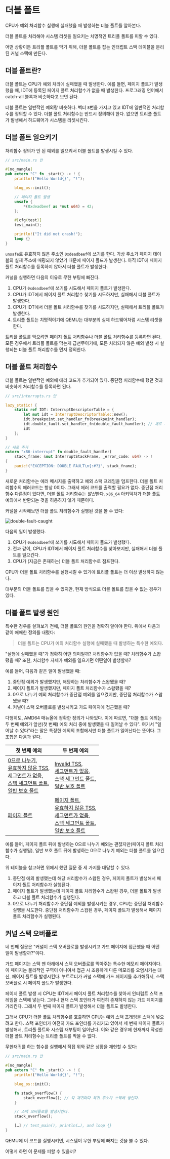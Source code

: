 # 더블 폴트

CPU가 예외 처리함수 실행에 실패했을 때 발생하는 더블 폴트를 알아본다.

더블 폴트를 처리해야 시스템 리셋을 일으키는 치명적인 트리플 폴트를 피할 수 있다.

어떤 상황이든 트리플 폴트를 막기 위해, 더블 폴트를 잡는 인터럽트 스택 테이블을 분리된 커널 스택에 만든다.

## 더블 폴트란?

더블 폴트는 CPU가 예외 처리에 실패했을 때 발생한다. 예를 들면, 페이지 폴트가 발생했을 때, IDT에 등록된 페이지 폴트 처리함수가 없을 때 발생한다. 프로그래밍 언어에서 catch-all 블록과 비슷하다고 보면 된다.

더블 폴트는 일반적인 예외랑 비슷하다. 벡터 `8`번을 가지고 있고 IDT에 일반적인 처리함수를 정의할 수 있다. 더블 폴트 처리함수는 반드시 정의해야 한다. 없으면 트리플 폴트가 발생해서 하드웨어가 시스템을 리셋시킨다.

## 더블 폴트 일으키기

처리함수 정의가 안 된 예외를 일으켜서 더블 폴트를 발생시킬 수 있다.

```rust
// src/main.rs 안

#[no_mangle]
pub extern "C" fn _start() -> ! {
    println!("Hello World{}", "!");

    blog_os::init();

    // 페이지 폴트 발생
    unsafe {
        *(0xdeadbeef as *mut u64) = 42;
    };

    #[cfg(test)]
    test_main();

    println!("It did not crash!");
    loop {}
}
```

`unsafe`로 유효하지 않은 주소인 `0xdeadbeef`에 쓰기를 한다. 가상 주소가 페이지 테이블의 실제 주소에 매핑되지 않았기 때문에 페이지 폴드가 발생한다. 아직 IDT에 페이지 폴트 처리함수를 등록하지 않아서 더블 폴트가 발생한다.

커널을 실행하면 다음의 이유로 무한 부팅에 빠진다.

1. CPU가 `0xdeadbeef`에 쓰기를 시도해서 페이지 폴트가 발생한다.
2. CPU가 IDT에서 페이지 폴트 처리함수 찾기를 시도하지만, 실패해서 더블 폴트가 발생한다.
3. CPU가 IDT에서 더블 폴트 처리함수를 찾기를 시도하지만, 실패해서 트리플 폴트가 발생한다.
4. 트리플 폴트는 치명적이기에 QEMU는 대부분의 실제 하드웨어처럼 시스템 리셋을 한다.

트리플 폴트를 막으려면 페이지 폴트 처리함수나 더블 폴트 처리함수를 등록하면 된다. 모든 경우에서 트리플 폴트를 막는게 급선무이기에, 모든 처리되지 않은 예외 발생 시 실행되는 더블 폴트 처리함수를 먼저 정의한다.

## 더블 폴트 처리함수

더블 폴트는 일반적인 예외에 에러 코드가 추가되어 있다. 중단점 처리함수에 했던 것과 비슷하게 처리함수를 등록하면 된다.

```rust
// src/interrupts.rs 안

lazy_static! {
    static ref IDT: InterruptDescriptorTable = {
        let mut idt = InterruptDescriptorTable::new();
        idt.breakpoint.set_handler_fn(breakpoint_handler);
        idt.double_fault.set_handler_fn(double_fault_handler); // 새로 추가
        idt
    };
}

// 새로 추가
extern "x86-interrupt" fn double_fault_handler(
    stack_frame: &mut InterruptStackFrame, _error_code: u64) -> !
{
    panic!("EXCEPTION: DOUBLE FAULT\n{:#?}", stack_frame);
}
```

새로운 처리함수는 에러 메시지를 출력하고 예외 스택 프레임을 덤프한다. 더블 폴트 처리함수의 에러코드는 항상 0이다. 그래서 에러 코드를 출력할 필요가 없다. 중단점 처리함수 다른점이 있다면, 더블 폴트 처리함수는 *발산*한다. `x86_64` 아키텍처가 더블 폴트 예외에서 반환되는 것을 허용하지 않기 때문이다.

커널을 시작해보면 더플 폴트 처리함수가 실행된 것을 볼 수 있다:

![double-fault-caught](https://user-images.githubusercontent.com/22253556/79637507-a94d7480-816f-11ea-9bed-54fc38ea9572.png)

다음의 일이 발생했다.

1. CPU가 `0xdeadbeef`에 쓰기를 시도해서 페이지 폴드가 발생했다.
2. 전과 같이, CPU가 IDT에서 페이지 폴트 처러함수를 찾아보지만, 실패해서 더블 폴트를 일으킨다.
3. CPU가 (지금은 존재하는) 더블 폴트 처리함수로 점프한다.

CPU가 더블 폴트 처리함수를 실행시킬 수 있기에 트리플 폴트는 더 이상 발생하지 않는다.

대부분의 더블 폴트를 잡을 수 있지만, 현재 방식으로 더블 폴트를 잡을 수 없는 경우가 있다.

## 더블 폴트 발생 원인

특수한 경우를 살펴보기 전에, 더블 폴트의 원인을 정확히 알아야 한다.
위에서 다음과 같이 애매한 정의를 내렸다:

> 더블 폴트는 CPU가 예외 처리함수 실행에 실패했을 때 발생하는 특수한 예외다.

"실행에 실패했을 때"가 정확히 어떤 의미일까? 처리함수가 없을 때? 처리함수가 스왑됐을 때? 또한, 처리함수 자체가 예외를 일으키면 어떤일이 발생할까?

예를 들어, 다음과 같은 일이 발생했을 때:

1. 중단점 예외가 발생했지만, 해당하는 처리함수가 스왑됐을 때?
2. 페이지 폴트가 발생했지만, 페이지 폴트 처리함수가 스왑됐을 때?
3. 0으로 나누기 예외 처리함수가 중단점 예외를 일으켰지만, 중단점 처리함수가 스왑됐을 때?
4. 커널이 스택 오버플로를 발생시키고 가드 페이지에 접근했을 때?

다행히도, AMD64 매뉴올에 정확한 정의가 나와있다. 이에 따르면, "더블 폴트 예외는 두 번째 예외가 앞선(첫 번째) 예외 처리 중에 발생했을 때 일어날 수 있다". 여기서 "일어날 수 있다"라는 말은 특정한 예외의 조합에서만 더블 폴트가 일어난다는 뜻이다. 그 조합은 다음과 같다.

<table>
<thead><tr><th>첫 번째 예외</th><th>두 번째 예외</th></tr></thead><tbody>
<tr><td><a href="https://wiki.osdev.org/Exceptions#Divide-by-zero_Error">0으로 나누기</a>,<br><a href="https://wiki.osdev.org/Exceptions#Invalid_TSS">유효하지 않은 TSS</a>,<br><a href="https://wiki.osdev.org/Exceptions#Segment_Not_Present">세그먼트가 없음</a>,<br><a href="https://wiki.osdev.org/Exceptions#Stack-Segment_Fault">스택 세그먼트 폴트</a>,<br><a href="https://wiki.osdev.org/Exceptions#General_Protection_Fault">일반 보호 폴트</a></td><td><a href="https://wiki.osdev.org/Exceptions#Invalid_TSS">Invalid TSS</a>,<br><a href="https://wiki.osdev.org/Exceptions#Segment_Not_Present">세그먼트가 없음</a>,<br><a href="https://wiki.osdev.org/Exceptions#Stack-Segment_Fault">스택 세그먼트 폴트</a>,<br><a href="https://wiki.osdev.org/Exceptions#General_Protection_Fault">일반 보호 폴트</a></td></tr>
<tr><td><a href="https://wiki.osdev.org/Exceptions#Page_Fault">페이지 폴트</a></td><td><a href="https://wiki.osdev.org/Exceptions#Page_Fault">페이지 폴트</a>,<br><a href="https://wiki.osdev.org/Exceptions#Invalid_TSS">유효하지 않은 TSS</a>,<br><a href="https://wiki.osdev.org/Exceptions#Segment_Not_Present">세그먼트가 없음</a>,<br><a href="https://wiki.osdev.org/Exceptions#Stack-Segment_Fault">스택 세그먼트 폴트</a>,<br><a href="https://wiki.osdev.org/Exceptions#General_Protection_Fault">일반 보호 폴트</a></td></tr>
</tbody>
</table>

예를 들어, 페이지 폴트 뒤에 발생하는 0으로 나누기 예외는 괜찮지만(페이지 폴트 처리함수가 실행됨), 일반 보호 폴트 뒤에 발생하는 0으로 나누기 예외는 더블 폴트를 일으킨다.

위 테이블을 참고하면 위에서 했던 질문 중 세 가지를 대답할 수 있다.

1. 중단점 에외 발생했는데 해당 처리함수가 스왑된 경우, 페이지 폴트가 발생해서 페이지 폴트 처리함수가 실행된다.
2. 페이지 폴트가 발생했는데 페이지 폴트 처리함수가 스왑된 경우, 더블 폴트가 발생하고 더블 폴트 처리함수가 실행된다.
3. 0으로 나누기 처리함수가 중단점 예외를 발생시키는 경우, CPU는 중단점 처리함수 실행을 시도한다. 중단점 처리함수가 스왑된 경우, 페이지 폴트가 발생해서 페이지 폴트 처리함수가 실행된다.

## 커널 스택 오버플로

네 번째 질문은 "커널이 스택 오버플로를 발생시키고 가드 페이지에 접근했을 때 어떤 일이 발생할까?"이다.

가드 페이지는 스택 맨 아래에서 스택 오버플로를 막아주는 특수한 메모리 페이지이다. 이 페이지는 물리적인 구역이 아니여서 접근 시 조용하게 다른 메모리를 오염시키는 대신, 페이지 폴트를 발생시킨다. 부트로더가 커널 스택에 가드 페이지를 추가해줘서, 스택 오버플로 시 페이지 폴트가 발생한다.

페이지 폴트 발생 시 CPU는 IDT에서 페이지 폴트 처리함수를 찾아서 인터럽트 스택 프레임을 스택에 넣는다. 그러나 현재 스택 포인터가 여전히 존재하지 않는 가드 페이지를 가리킨다. 그래서 두 번째 페이지 폴트가 발생해서 더블 폴트도 발생한다.

그래서 CPU가 더블 폴트 처리함수를 호출하면 CPU는 예외 스택 프레임을 스택에 넣으려고 한다. 스택 포인터가 여전히 가드 포인터를 가리키고 있어서 세 번째 페이지 폴트가 발생해서, 트리폴 폴트와 시스템 재부팅이 일어난다. 이와 같은 경우에 현재까지 작성한 더블 폴트 처리함수는 트리플 폴트를 막을 수 없다.

무한재귀를 하는 함수를 실행해서 직접 위와 같은 상황을 재현할 수 있다:

```rust
// src/main.rs 안

#[no_mangle]
pub extern "C" fn _start() -> ! {
    println!("Hello World{}", "!");

    blog_os::init();

    fn stack_overflow() {
        stack_overflow(); // 각 재귀마다 복귀 주소가 스택에 쌓인다.
    }

    // 스택 오버플로를 발생시킨다.
    stack_overflow();

    […] // test_main(), println(…), and loop {}
}
```

QEMU에 이 코드를 실행시키면, 시스템이 무한 부팅에 빠지는 것을 볼 수 있다.

어떻게 하면 이 문제를 피할 수 있을끼?
